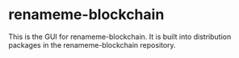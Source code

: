# renameme-blockchain

This is the GUI for renameme-blockchain. It is built into distribution packages in the renameme-blockchain repository.

